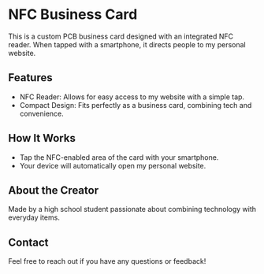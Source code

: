 # NFC Business Card
This is a custom PCB business card designed with an integrated NFC reader. When tapped with a smartphone, it directs people to my personal website.

## Features
- NFC Reader: Allows for easy access to my website with a simple tap.
- Compact Design: Fits perfectly as a business card, combining tech and convenience.

## How It Works
- Tap the NFC-enabled area of the card with your smartphone.
- Your device will automatically open my personal website.

## About the Creator
Made by a high school student passionate about combining technology with everyday items.

## Contact
Feel free to reach out if you have any questions or feedback!
